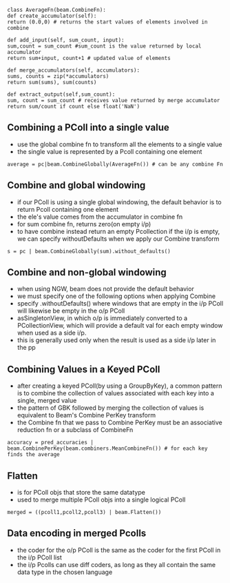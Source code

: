 ```  
class AverageFn(beam.CombineFn):  
def create_accumulator(self):  
return (0.0,0) # returns the start values of elements involved in combine  
  
def add_input(self, sum_count, input):  
sum,count = sum_count #sum_count is the value returned by local accumulator  
return sum+input, count+1 # updated value of elements  
  
def merge_accumulators(self, accumulators):  
sums, counts = zip(*accumulators)  
return sum(sums), sum(counts)  
  
def extract_output(self,sum_count):  
sum, count = sum_count # receives value returned by merge accumulator  
return sum/count if count else float('NaN')  
```  
  
## Combining a PColl into a single value  
- use the global combine fn to transform all the elements to a single value  
- the single value is represented by a Pcoll containing one element  
  
```  
average = pc|beam.CombineGlobally(AverageFn()) # can be any combine Fn  
```  
  
## Combine and global windowing  
- if our PColl is using a single global windowing, the default behavior is to return Pcoll containing one element  
- the ele's value comes from the accumulator in combine fn  
- for sum combine fn, returns zero(on empty i/p)  
- to have combine instead return an empty Pcollection if the i/p is empty, we can specify withoutDefaults when we apply our Combine transform  
  
```  
s = pc | beam.CombineGlobally(sum).without_defaults()  
```  
  
## Combine and non-global windowing  
- when using NGW, beam does not provide the default behavior  
- we must specify one of the following options when applying Combine  
- specify .withoutDefaults() where windows that are empty in the i/p PColl will likewise be empty in the o/p PColl  
- asSingletonView, in which o/p is immediately converted to a PCollectionView, which will provide a default val for each empty window when used as a side i/p.  
- this is generally used only when the result is used as a side i/p later in the pp  
  
  
## Combining Values in a Keyed PColl  
- after creating a keyed PColl(by using a GroupByKey), a common pattern is to combine the collection of values associated with each key into a single, merged value  
- the pattern of GBK followed by merging the collection of values is equivalent to Beam's Combine PerKey transform  
- the Combine fn that we pass to Combine PerKey must be an associative reduction fn or a subclass of CombineFn  
  
```  
accuracy = pred_accuracies | beam.CombinePerKey(beam.combiners.MeanCombineFn()) # for each key finds the average  
```  
  
## Flatten  
- is for PColl objs that store the same datatype  
- used to merge multiple PColl objs into a single logical PColl  
  
```  
merged = ((pcoll1,pcoll2,pcoll3) | beam.Flatten())  
```  
  
## Data encoding in merged Pcolls  
- the coder for the o/p PColl is the same as the coder for the first PColl in the i/p PColl list  
- the i/p Pcolls can use diff coders, as long as they all contain the same data type in the chosen language